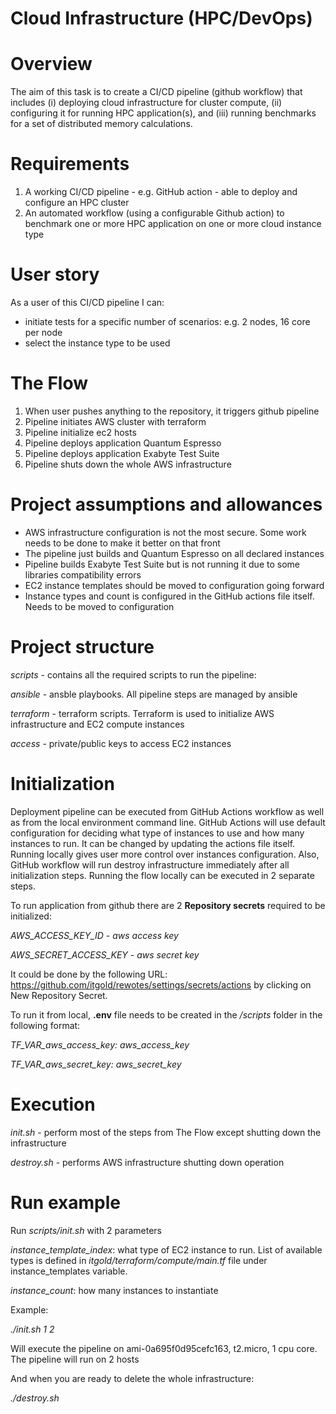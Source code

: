 # Cloud Infrastructure (HPC/DevOps)

# Overview

The aim of this task is to create a CI/CD pipeline (github workflow) that includes (i) deploying cloud infrastructure for cluster compute, (ii) configuring it for running HPC application(s), and (iii) running benchmarks for a set of distributed memory calculations.

# Requirements

1. A working CI/CD pipeline - e.g. GitHub action - able to deploy and configure an HPC cluster
2. An automated workflow (using a configurable Github action) to benchmark one or more HPC application on one or more cloud instance type

# User story

As a user of this CI/CD pipeline I can:

- initiate tests for a specific number of scenarios: e.g. 2 nodes, 16 core per node
- select the instance type to be used

# The Flow
1. When user pushes anything to the repository, it triggers github pipeline
2. Pipeline initiates AWS cluster with terraform
3. Pipeline initialize ec2 hosts
4. Pipeline deploys application Quantum Espresso
4. Pipeline deploys application Exabyte Test Suite
7. Pipeline shuts down the whole AWS infrastructure

# Project assumptions and allowances
- AWS infrastructure configuration is not the most secure. Some work needs to be done to make it better on that front
- The pipeline just builds and Quantum Espresso on all declared instances
- Pipeline builds Exabyte Test Suite but is not running it due to some libraries compatibility errors
- EC2 instance templates should be moved to configuration going forward
- Instance types and count is configured in the GitHub actions file itself. Needs to be moved to configuration

# Project structure

_scripts_ - contains all the required scripts to run the pipeline:

_ansible_ - ansble playbooks. All pipeline steps are managed by ansible

_terraform_ - terraform scripts. Terraform is used to initialize AWS infrastructure and EC2 compute instances

_access_ - private/public keys to access EC2 instances

# Initialization
Deployment pipeline can be executed from GitHub Actions workflow as well as from the local environment command line. GitHub Actions will use default configuration 
for deciding what type of instances to use and how many instances to run. It can be changed by updating the actions file itself.
Running locally gives user more control over instances configuration. Also, GitHub workflow will run destroy infrastructure immediately after all initialization steps.
Running the flow locally can be executed in 2 separate steps.

To run application from github there are 2 **Repository secrets** required to be initialized:

_AWS_ACCESS_KEY_ID - aws access key_

_AWS_SECRET_ACCESS_KEY - aws secret key_

It could be done by the following URL: https://github.com/itgold/rewotes/settings/secrets/actions by clicking on New Repository Secret.

To run it from local, **.env** file needs to be created in the _/scripts_ folder in the following format:

_TF_VAR_aws_access_key: aws_access_key_

_TF_VAR_aws_secret_key: aws_secret_key_

# Execution
_init.sh_ - perform most of the steps from The Flow except shutting down the infrastructure

_destroy.sh_ - performs AWS infrastructure shutting down operation

# Run example
Run _scripts/init.sh_ with 2 parameters

_instance_template_index_: what type of EC2 instance to run. List of available types is defined in _itgold/terraform/compute/main.tf_ file under instance_templates variable.  

_instance_count_: how many instances to instantiate

Example: 

_./init.sh 1 2_

Will execute the pipeline on ami-0a695f0d95cefc163, t2.micro, 1 cpu core. The pipeline will run on 2 hosts

And when you are ready to delete the whole infrastructure:

_./destroy.sh_

